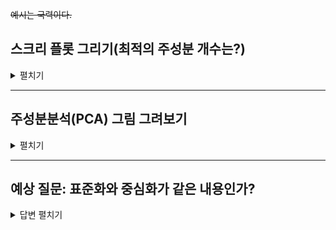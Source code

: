 ~~예시는 국력이다.~~

## 스크리 플롯 그리기(최적의 주성분 개수는?)
<details> <summary> 펼치기 </summary> 
  
``` R
# 1. 데이터 준비
# R 내장 mtcars 데이터셋을 로드하고 구조를 확인합니다.
data(mtcars)
head(mtcars)
```

실행결과 

``` R
> head(mtcars)
                   mpg cyl disp  hp drat    wt  qsec vs am gear carb
Mazda RX4         21.0   6  160 110 3.90 2.620 16.46  0  1    4    4
Mazda RX4 Wag     21.0   6  160 110 3.90 2.875 17.02  0  1    4    4
Datsun 710        22.8   4  108  93 3.85 2.320 18.61  1  1    4    1
Hornet 4 Drive    21.4   6  258 110 3.08 3.215 19.44  1  0    3    1
Hornet Sportabout 18.7   8  360 175 3.15 3.440 17.02  0  0    3    2
Valiant           18.1   6  225 105 2.76 3.460 20.22  1  0    3    1
```

---

``` R
# mtcars의 모든 변수는 수치형이므로 그대로 사용합니다.
# 각 변수는 측정 단위(scale)가 다르므로 표준화 과정이 필수적입니다.


# 2. 주성분분석(PCA) 수행
# prcomp 함수를 사용하고, scale. = TRUE 옵션으로 데이터를 표준화합니다.
pca_mtcars <- prcomp(mtcars, scale. = TRUE)
pca_mtcars
```

실행결과
``` R
> pca_mtcars
Standard deviations (1, .., p=11):
 [1] 2.5706809 1.6280258 0.7919579 0.5192277 0.4727061 0.4599958 0.3677798
 [8] 0.3505730 0.2775728 0.2281128 0.1484736

Rotation (n x k) = (11 x 11):
            PC1         PC2         PC3          PC4         PC5         PC6
mpg  -0.3625305  0.01612440 -0.22574419 -0.022540255 -0.10284468 -0.10879743
cyl   0.3739160  0.04374371 -0.17531118 -0.002591838 -0.05848381  0.16855369
disp  0.3681852 -0.04932413 -0.06148414  0.256607885 -0.39399530 -0.33616451
hp    0.3300569  0.24878402  0.14001476 -0.067676157 -0.54004744  0.07143563
drat -0.2941514  0.27469408  0.16118879  0.854828743 -0.07732727  0.24449705
wt    0.3461033 -0.14303825  0.34181851  0.245899314  0.07502912 -0.46493964
qsec -0.2004563 -0.46337482  0.40316904  0.068076532  0.16466591 -0.33048032
vs   -0.3065113 -0.23164699  0.42881517 -0.214848616 -0.59953955  0.19401702
am   -0.2349429  0.42941765 -0.20576657 -0.030462908 -0.08978128 -0.57081745
gear -0.2069162  0.46234863  0.28977993 -0.264690521 -0.04832960 -0.24356284
carb  0.2140177  0.41357106  0.52854459 -0.126789179  0.36131875  0.18352168
              PC7          PC8          PC9        PC10         PC11
mpg   0.367723810  0.754091423 -0.235701617 -0.13928524 -0.124895628
cyl   0.057277736  0.230824925 -0.054035270  0.84641949 -0.140695441
disp  0.214303077 -0.001142134 -0.198427848 -0.04937979  0.660606481
hp   -0.001495989  0.222358441  0.575830072 -0.24782351 -0.256492062
drat  0.021119857 -0.032193501  0.046901228  0.10149369 -0.039530246
wt   -0.020668302  0.008571929 -0.359498251 -0.09439426 -0.567448697
qsec  0.050010522  0.231840021  0.528377185  0.27067295  0.181361780
vs   -0.265780836 -0.025935128 -0.358582624  0.15903909  0.008414634
am   -0.587305101  0.059746952  0.047403982  0.17778541  0.029823537
gear  0.605097617 -0.336150240  0.001735039  0.21382515 -0.053507085
carb -0.174603192  0.395629107 -0.170640677 -0.07225950  0.319594676
```

---


``` R
# 3. 주성분 개수 선택을 위한 실험

## 방법 1: 요약 통계량 확인 (누적 기여율 확인)
# summary() 함수는 각 주성분의 표준편차, 분산 기여율, 누적 분산 기여율을 보여줍니다.
# 'Cumulative Proportion' 값을 통해 몇 개의 주성분이 전체 분산의 80~90%를 설명하는지 확인할 수 있습니다.
summary(pca_mtcars)
```

실행결과

```R
> summary(pca_mtcars)
Importance of components:
                          PC1    PC2     PC3     PC4     PC5     PC6    PC7
Standard deviation     2.5707 1.6280 0.79196 0.51923 0.47271 0.46000 0.3678
Proportion of Variance 0.6008 0.2409 0.05702 0.02451 0.02031 0.01924 0.0123
Cumulative Proportion  0.6008 0.8417 0.89873 0.92324 0.94356 0.96279 0.9751
                           PC8    PC9    PC10   PC11
Standard deviation     0.35057 0.2776 0.22811 0.1485
Proportion of Variance 0.01117 0.0070 0.00473 0.0020
Cumulative Proportion  0.98626 0.9933 0.99800 1.0000

```

---

``` R

## 방법 2: 스크리 플롯 (Scree Plot) 시각화
# 스크리 플롯은 각 주성분의 분산(고유값)을 시각적으로 보여줍니다.
# 그래프가 급격히 꺾이는 '엘보우(elbow)' 지점 이전까지의 주성분을 선택하는 것이 일반적입니다.

# R 기본 함수로 스크리 플롯 그리기
screeplot(pca_mtcars, type = "lines", main = "Scree Plot for mtcars (Base R)")
```

실행 결과

<img width="1308" height="1164" alt="image" src="https://github.com/user-attachments/assets/19cf666d-ee69-4a2a-8bdc-305157bbf097" />

---

``` R

## 방법 3: 누적 분산 기여율(PVE) 플롯 시각화
# 주성분 개수에 따른 누적 분산 기여율(Proportion of Variance Explained)을 그래프로 그려
# 원하는 설명력(예: 80% 또는 90%)을 만족하는 최소한의 주성분 개수를 찾습니다.

library(ggplot2)

# 시각화를 위한 데이터 프레임 생성
variance_data <- data.frame(
  Component = 1:length(pca_mtcars$sdev),
  # 각 주성분이 설명하는 분산 비율
  Proportion_of_Variance = (pca_mtcars$sdev^2) / sum(pca_mtcars$sdev^2),
  # 누적 분산 비율
  Cumulative_Proportion = cumsum((pca_mtcars$sdev^2) / sum(pca_mtcars$sdev^2))
)

# 누적 분산 기여율 플롯 그리기
ggplot(variance_data, aes(x = Component, y = Cumulative_Proportion, group = 1)) +
  geom_line(color = "blue", size = 1) +
  geom_point(color = "red", size = 3) +
  # 80%, 90% 기준선 추가
  geom_hline(yintercept = 0.8, linetype = "dashed", color = "gray50") +
  geom_hline(yintercept = 0.9, linetype = "dashed", color = "gray50") +
  # 기준선 텍스트 추가
  annotate("text", x = 1.5, y = 0.83, label = "80% Threshold", color = "gray50") +
  annotate("text", x = 1.5, y = 0.93, label = "90% Threshold", color = "gray50") +
  # y축을 퍼센트 형식으로 표시
  scale_y_continuous(labels = scales::percent_format()) +
  labs(
    title = "Cumulative Proportion of Variance Explained (PVE)",
    x = "Number of Principal Components",
    y = "Cumulative Variance Explained"
  ) +
  theme_minimal()
```

실행결과

<img width="1308" height="1164" alt="image" src="https://github.com/user-attachments/assets/ea47bac1-644b-45fe-9432-d81d672f8400" />

</details>

---


## 주성분분석(PCA) 그림 그려보기

<details> <summary> 펼치기 </summary> 


``` R
# 1. 패키지 설치 및 로드
# factoextra 패키지가 설치되어 있지 않다면 설치합니다.
# 이 패키지는 PCA, 군집분석 등 다변량 분석 결과를 ggplot2 기반으로 시각화해 줍니다.
# install.packages("factoextra")
library(factoextra)
library(ggplot2) # factoextra는 ggplot2 기반으로 동작합니다.
```

---

``` R
# 2. PCA 재실행 (이전 코드와 연결)
# 이전 단계에서 생성한 pca_mtcars 객체를 그대로 사용하거나,
# 코드의 독립성을 위해 여기서 다시 실행합니다.
pca_mtcars <- prcomp(mtcars, scale. = TRUE)
```

---


``` R
# 3. R 기본 함수를 이용한 Biplot 시각화
# biplot() 함수는 제1주성분과 제2주성분 공간에
# 관측치(행 이름)와 변수(화살표)를 함께 시각화합니다.
# cex 인자를 사용하여 관측치와 변수 라벨의 글자 크기를 조절할 수 있습니다.
biplot(pca_mtcars, 
       scale = 0, # 관측치와 변수 간의 상대적 크기 조절
       cex = c(0.6, 0.8), # cex = c(관측치 글자크기, 변수 글자크기)
       main = "Biplot of mtcars data (Base R)")
```

실행결과

<img width="2561" height="1494" alt="image" src="https://github.com/user-attachments/assets/6c951ecd-af5c-4f99-a513-04ade9ff2b39" />



---
``` R 
# 4. factoextra 패키지를 이용한 고급 시각화
# factoextra는 더 미려하고 정보량이 많은 그래프를 쉽게 만들 수 있습니다.

# 4.1. 관측치(Individuals) 플롯
# 각 자동차 모델(관측치)이 주성분 공간에 어떻게 분포하는지 보여줍니다.
# - col.ind = "cos2": 각 점의 시각화 품질(representation quality)에 따라 색을 입힙니다.
#   (색이 진할수록 해당 2차원 평면에서 잘 표현됨)
# - repel = TRUE: 텍스트가 겹치지 않도록 자동으로 위치를 조정합니다.
fviz_pca_ind(pca_mtcars,
             col.ind = "cos2", 
             gradient.cols = c("#00AFBB", "#E7B800", "#FC4E07"),
             repel = TRUE,     
             ggtheme = theme_minimal(),
             title = "PCA Individuals Plot (factoextra)")
```

실행결과

<img width="2561" height="1494" alt="image" src="https://github.com/user-attachments/assets/68e64702-5e0a-4da4-aa04-a3daace88c62" />


---

``` R
# 4.2. 변수(Variables) 플롯 - 상관관계 원(Correlation Circle)
# 각 변수(화살표)가 주성분에 얼마나 기여하는지 보여줍니다.
# - 화살표가 길고 특정 축(Dim1, Dim2)에 가까울수록 해당 주성분과의 상관관계가 높습니다.
# - col.var = "contrib": 각 변수가 주성분 생성에 기여한 정도에 따라 색을 입힙니다.
fviz_pca_var(pca_mtcars,
             col.var = "contrib", 
             gradient.cols = c("#00AFBB", "#E7B800", "#FC4E07"),
             repel = TRUE,
             ggtheme = theme_minimal(),
             title = "PCA Variables Plot (factoextra)")
```

실행결과

<img width="2561" height="1494" alt="image" src="https://github.com/user-attachments/assets/bf5a1c4f-0ae2-4002-b20d-123fdb4eab61" />


---

``` R
# 4.3. Biplot (관측치와 변수 동시 시각화)
# factoextra의 biplot은 가독성이 더 높고 사용자 정의가 용이합니다.
# - geom.ind = "point": 관측치는 점으로만 표시하여 변수 화살표에 집중할 수 있게 합니다.
fviz_pca_biplot(pca_mtcars,
                repel = TRUE,
                geom.ind = "point",   # 관측치는 점으로 표시
                col.var = "#E7B800",  # 변수 화살표 색상
                col.ind = "#696969",  # 관측치 점 색상
                ggtheme = theme_minimal(),
                title = "PCA Biplot (factoextra)")
```

실행결과

<img width="2561" height="1494" alt="image" src="https://github.com/user-attachments/assets/59b88dc4-37f5-4f2b-a1c4-383cef6bbcf7" />




</details>

---

## 예상 질문: 표준화와 중심화가 같은 내용인가?

<details> 

<summary> 답변 펼치기 </summary>

결론부터 말씀드리면, **`scale`은 '표준화(standardization)'를 의미하며, '중심화(centering)'는 표준화 과정에 포함되는 한 단계**입니다.

두 개념을 나누어 설명해 드리겠습니다.

### 1. 중심화 (Centering)

-   **무엇인가요?** 데이터의 각 값에서 해당 변수의 **평균(mean)을 빼는** 과정입니다.
-   **목적:** 데이터의 평균을 **0**으로 만듭니다. 데이터의 분포 형태나 변동성은 그대로 유지한 채, 전체 데이터셋을 원점(0,0) 중심으로 이동시키는 효과가 있습니다.
-   **수식:** `x_centered = x - mean(x)`

### 2. 척도조정 (Scaling)

-   **무엇인가요?** 데이터의 각 값을 해당 변수의 **표준편차(standard deviation)로 나누는** 과정입니다.
-   **목적:** 데이터의 표준편차를 **1**로 만듭니다. 이를 통해 서로 다른 단위나 범위를 가진 변수들을 동등한 척도(scale)로 비교할 수 있게 됩니다.
-   **수식:** `x_scaled = x / sd(x)`

---

### 표준화 (Standardization) = 중심화 + 척도조정

**표준화**는 위 두 과정을 모두 수행하는 것을 의미합니다. 즉, 데이터에서 평균을 뺀 후, 그 결과를 표준편차로 나누어 **평균이 0이고 표준편차가 1인 분포**로 변환하는 것입니다. 통계학에서 말하는 Z-점수(Z-score)를 구하는 과정과 동일합니다.

### `prcomp(..., scale. = TRUE)`의 의미

R의 `prcomp` 함수에서 `scale. = TRUE` 옵션을 사용하는 것은 **표준화(Standardization)를 하겠다**는 의미입니다.

-   `prcomp` 함수는 기본적으로 `center = TRUE` 옵션이 설정되어 있어 **중심화**를 먼저 수행합니다.
-   여기에 `scale. = TRUE`를 추가하면, 중심화된 데이터에 대해 **척도조정**까지 수행하게 됩니다.

따라서 `scale. = TRUE`는 '중심화'만 의미하는 것이 아니라, **'중심화 후 척도조정까지 모두 수행'**하는 것을 뜻합니다.

| 과정 (Process) | 목적 (Purpose) | 결과 (Result) | `prcomp` 옵션 |
| :--- | :--- | :--- | :--- |
| **중심화** (Centering) | 평균을 0으로 만듦 | `평균 = 0` | `center = TRUE` (기본값) |
| **척도조정** (Scaling) | 표준편차를 1로 만듦 | `표준편차 = 1` | `scale. = TRUE` |
| **표준화** (Standardization) | **중심화 + 척도조정** | **`평균=0, 표준편차=1`** | **`scale. = TRUE`** (중심화 자동 포함) |

주성분분석에서 `mtcars` 데이터처럼 변수들의 단위(마력, 무게, 연비 등)가 제각각일 때 `scale. = TRUE`를 사용하지 않으면, 분산이 큰 변수(예: `hp`나 `disp`)가 분석 결과를 과도하게 지배하게 되므로, **표준화는 매우 중요한 전처리 과정**입니다.

</details>

